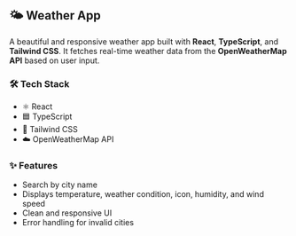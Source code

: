 ## 🌤️ Weather App

A beautiful and responsive weather app built with **React**, **TypeScript**, and **Tailwind CSS**. It fetches real-time weather data from the **OpenWeatherMap API** based on user input.

### 🛠️ Tech Stack
- ⚛️ React
- 🟦 TypeScript
- 💨 Tailwind CSS
- ☁️ OpenWeatherMap API

### ✨ Features
- Search by city name
- Displays temperature, weather condition, icon, humidity, and wind speed
- Clean and responsive UI
- Error handling for invalid cities

